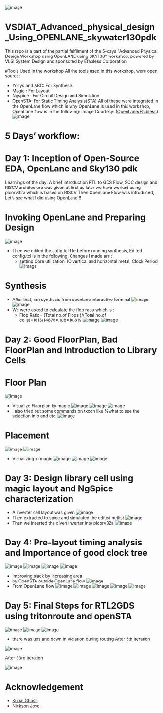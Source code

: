 ![image](https://user-images.githubusercontent.com/46148300/183461134-dd7c07ff-ada9-4d6a-bad2-c72d6342aca8.png)
# VSDIAT_Advanced_physical_design_Using_OPENLANE_skywater130pdk
This repo is a part of the partial fulfilment of the 5-days "Advanced Physical Design Workshop using OpenLANE using SKY130" workshop, powered by VLSI System Design and sponsored by Efabless Corporation

#Tools Used in the workshop
All the tools used in this workshop, were open source:
* Yosys and ABC: For Synthesis
* Magic : For Layout
* Ngspice : For Circuit Design and Simulation
* OpenSTA: For Static Timing Analysis(STA)
All of these were integrated in the OpenLane flow which is why OpenLane is used in this workshop, OpenLane flow is in the following: Image Courtesy: ([OpenLane/Efabless](https://github.com/efabless/openlane/blob/master/doc/openlane.flow.1.png))
![image](https://user-images.githubusercontent.com/46148300/183437184-febf53bc-7266-4e1f-9e79-e21f73bb50b3.png)

# 5 Days’ workflow:
# Day 1:  Inception of Open-Source EDA, OpenLane and Sky130 pdk
Learnings of the day:
A brief introduction RTL to GDS Flow, SOC design and RISCV architecture was given at first as later we have worked using picorv32a which is based on RISCV
Then OpenLane Flow was introduced, Let’s see what I did using OpenLane!!!
 
# Invoking OpenLane and Preparing Design
![image](https://user-images.githubusercontent.com/46148300/183443947-9eee4e29-614f-47c3-9a81-892991e533ef.png)
* Then we edited the cofig.tcl file before running synthesis, Edited config.tcl is in the following, Changes I made are :
   * setting Core utilization, IO vertical and horizontal metal, Clock Period 
![image](https://user-images.githubusercontent.com/46148300/183444998-92b8b354-6723-453c-8f96-989216050e6e.png)
# Synthesis
* After that, ran synthesis from openlane interactive terminal
![image](https://user-images.githubusercontent.com/46148300/183445411-ecff8b83-2587-4774-b9b7-e14ad0d32086.png)
![image](https://user-images.githubusercontent.com/46148300/183445680-b6fb60b1-e54d-464a-ac79-6b1ea5968289.png)
* We were asked to calculate the flop ratio which is :
  * Flop Ratio= (Total no.of Flops )/(Total no.of cells)=1613/14876=.108=10.8%
![image](https://user-images.githubusercontent.com/46148300/183447701-63f08942-251f-430b-beb3-7ccf82f10789.png)
![image](https://user-images.githubusercontent.com/46148300/183447787-92e36f9c-f894-45d0-970a-2175079c79ad.png)

# Day 2:   Good FloorPlan, Bad FloorPlan and Introduction to Library Cells
# Floor Plan
![image](https://user-images.githubusercontent.com/46148300/183449816-d9aa4166-bda4-4adb-81a5-a2b40c5e301d.png)
* Visualize Floorplan by magic 
![image](https://user-images.githubusercontent.com/46148300/183451672-4e8b0200-74a5-49af-a774-0939e52a7118.png)
![image](https://user-images.githubusercontent.com/46148300/183451707-68bf16b9-b371-4fb5-86c3-5b7482aa5da6.png)
![image](https://user-images.githubusercontent.com/46148300/183451754-60081f82-4d40-49a0-81e7-9818ed478841.png)
* I also tried out some commands on tkcon like %what to see the selection info and etc.
![image](https://user-images.githubusercontent.com/46148300/183451989-e6869862-449d-4a55-bd10-ec6f6c683b01.png)

# Placement 
![image](https://user-images.githubusercontent.com/46148300/183452847-af35d889-559f-4165-a1da-d49b6bc9ca92.png)
![image](https://user-images.githubusercontent.com/46148300/183452884-68a412b1-debc-4511-8e0e-5982242f03f8.png)
* Visualizing in magic 
![image](https://user-images.githubusercontent.com/46148300/183452964-8d5c9a73-08f4-4371-82eb-3b7ff594b768.png)
![image](https://user-images.githubusercontent.com/46148300/183453002-a5533860-4530-42fd-8fc9-ba46578bcd27.png)
![image](https://user-images.githubusercontent.com/46148300/183453116-7914edc4-308c-4c05-be8f-e8cd3fd8ea1a.png)

# Day 3:  Design library cell using magic layout and NgSpice characterization
* A inverter cell layout was given
![image](https://user-images.githubusercontent.com/46148300/183455221-94a5f474-b66a-4736-9370-15ed12730791.png)
* Then extracted to spice and simulated the edited netlist
![image](https://user-images.githubusercontent.com/46148300/183455577-e6930620-50b8-4276-833a-e93d82be07d5.png)
* Then we inserted the given inverter into picorv32a 
![image](https://user-images.githubusercontent.com/46148300/183457903-90808123-7db0-4d4e-b2eb-d742426c569b.png)

# Day 4: Pre-layout timing analysis and  Importance of good clock tree
![image](https://user-images.githubusercontent.com/46148300/183456760-bae40703-0579-4feb-954b-f1ee19dd81b9.png)
![image](https://user-images.githubusercontent.com/46148300/183458038-72375f92-8f06-4b64-bfe3-14d16c2d30aa.png)
![image](https://user-images.githubusercontent.com/46148300/183458058-9615a501-3179-4375-9afd-8de5627ff27c.png)
![image](https://user-images.githubusercontent.com/46148300/183458078-a84eff76-d18e-4202-8af6-0e3f32d937fb.png)

* Improving slack by increasing area 
* by OpenSTA outside OpenLane flow
![image](https://user-images.githubusercontent.com/46148300/183457865-ace5ef71-9702-400f-96eb-e7bdd9b8a37b.png)
* From OpenLane flow
![image](https://user-images.githubusercontent.com/46148300/183458360-b5500f95-8b88-4952-a321-aada175ebd63.png)
![image](https://user-images.githubusercontent.com/46148300/183457826-2a3bf1e0-90b8-4f5c-9fdb-d7c481c19f58.png)
![image](https://user-images.githubusercontent.com/46148300/183458522-90f3f06c-e801-4a71-aa95-dbd7a37243d5.png)
![image](https://user-images.githubusercontent.com/46148300/183458598-7fec59c2-d14e-4c74-b0b9-7057927523f9.png)
![image](https://user-images.githubusercontent.com/46148300/183458621-ea0b2bfb-8411-482b-8679-f8f870fe7d32.png)

# Day 5: Final Steps for RTL2GDS using tritonroute and openSTA
![image](https://user-images.githubusercontent.com/46148300/183459380-0d5ee6d1-9849-4565-93bc-ef39e169aa9c.png)
![image](https://user-images.githubusercontent.com/46148300/183459456-4b09bdc6-d765-4ebe-8b2c-cd78d63ad488.png)
![image](https://user-images.githubusercontent.com/46148300/183459484-e3f3e949-931a-4c04-a031-3b9c5000648d.png)
* there was ups and down in violation during routing 
After 5th iteration

![image](https://user-images.githubusercontent.com/46148300/183463591-3c0a990f-0cb0-477c-8f16-f4a70b52a5a7.png)

After 33rd iteration

![image](https://user-images.githubusercontent.com/46148300/183463017-d9a6ed78-7650-4533-96c3-b7c96bc9852b.png)


# Acknowledgement
* [Kunal Ghosh](https://github.com/kunalg123)
* [Nickson Jose](https://github.com/nickson-jose)






